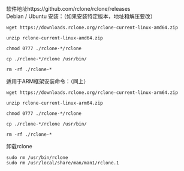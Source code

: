 软件地址https://github.com/rclone/rclone/releases  
Debian / Ubuntu 安装：（如果安装特定版本，地址和解压要改）  
```
wget https://downloads.rclone.org/rclone-current-linux-amd64.zip  

unzip rclone-current-linux-amd64.zip  

chmod 0777 ./rclone-*/rclone  

cp ./rclone-*/rclone /usr/bin/  

rm -rf ./rclone-*  
```

适用于ARM框架安装命令：（同上）  
```
wget https://downloads.rclone.org/rclone-current-linux-arm64.zip  

unzip rclone-current-linux-arm64.zip  

chmod 0777 ./rclone-*/rclone  

cp ./rclone-*/rclone /usr/bin/  

rm -rf ./rclone-*  
```

卸载rclone  
```
sudo rm /usr/bin/rclone
sudo rm /usr/local/share/man/man1/rclone.1
```
